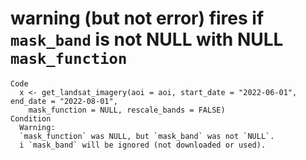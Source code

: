 # warning (but not error) fires if `mask_band` is not NULL with NULL `mask_function`

    Code
      x <- get_landsat_imagery(aoi = aoi, start_date = "2022-06-01", end_date = "2022-08-01",
        mask_function = NULL, rescale_bands = FALSE)
    Condition
      Warning:
      `mask_function` was NULL, but `mask_band` was not `NULL`.
      i `mask_band` will be ignored (not downloaded or used).

